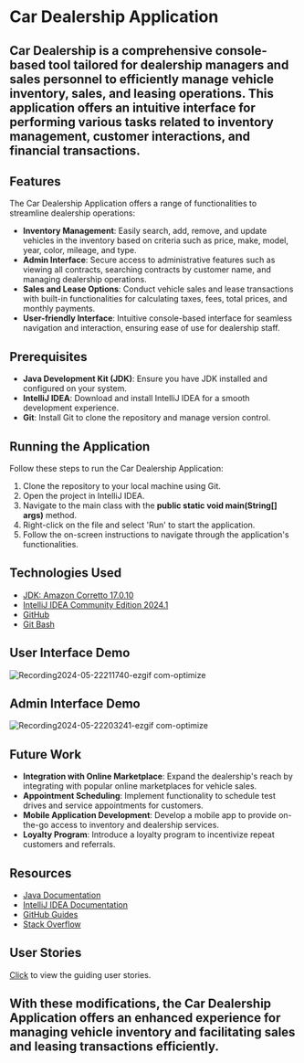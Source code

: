 # Car Dealership Application

## Car Dealership is a comprehensive console-based tool tailored for dealership managers and sales personnel to efficiently manage vehicle inventory, sales, and leasing operations. This application offers an intuitive interface for performing various tasks related to inventory management, customer interactions, and financial transactions.

## Features

The Car Dealership Application offers a range of functionalities to streamline dealership operations:

* **Inventory Management**: Easily search, add, remove, and update vehicles in the inventory based on criteria such as price, make, model, year, color, mileage, and type.
* **Admin Interface**: Secure access to administrative features such as viewing all contracts, searching contracts by customer name, and managing dealership operations.
* **Sales and Lease Options**: Conduct vehicle sales and lease transactions with built-in functionalities for calculating taxes, fees, total prices, and monthly payments.
* **User-friendly Interface**: Intuitive console-based interface for seamless navigation and interaction, ensuring ease of use for dealership staff.

## Prerequisites

* **Java Development Kit (JDK)**: Ensure you have JDK installed and configured on your system.
* **IntelliJ IDEA**: Download and install IntelliJ IDEA for a smooth development experience.
* **Git**: Install Git to clone the repository and manage version control.

## Running the Application

Follow these steps to run the Car Dealership Application:

1. Clone the repository to your local machine using Git.
2. Open the project in IntelliJ IDEA.
3. Navigate to the main class with the **public static void main(String[] args)** method.
4. Right-click on the file and select 'Run' to start the application.
5. Follow the on-screen instructions to navigate through the application's functionalities.

## Technologies Used

- [JDK: Amazon Corretto 17.0.10](https://github.com/corretto/corretto-17/releases)
- [IntelliJ IDEA Community Edition 2024.1](https://www.bing.com/ck/a?!&&p=e0b1a0a46e9c6b8aJmltdHM9MTcxNDUyMTYwMCZpZ3VpZD0wZWEzYzk2MC01NjI2LTZmNjEtM2U0Ni1kZDI2NTc3NDZlODgmaW5zaWQ9NTIyMw&ptn=3&ver=2&hsh=3&fclid=0ea3c960-5626-6f61-3e46-dd2657746e88&psq=intellij+idea&u=a1aHR0cHM6Ly93d3cuamV0YnJhaW5zLmNvbS9pZGVhLw&ntb=1)
- [GitHub](https://github.com/izabekovaisha/FinancialTracker)
- [Git Bash](https://gitforwindows.org)

## User Interface Demo

![Recording2024-05-22211740-ezgif com-optimize](https://github.com/izabekovaisha/adv-dealership-project/assets/166551874/1f4c2798-be5a-475d-af5b-67f875a5a260)

## Admin Interface Demo

![Recording2024-05-22203241-ezgif com-optimize](https://github.com/izabekovaisha/adv-dealership-project/assets/166551874/ab3789a3-5f18-4559-ba1d-b711089e0a91)

## Future Work

* **Integration with Online Marketplace**: Expand the dealership's reach by integrating with popular online marketplaces for vehicle sales.
* **Appointment Scheduling**: Implement functionality to schedule test drives and service appointments for customers.
* **Mobile Application Development**: Develop a mobile app to provide on-the-go access to inventory and dealership services.
* **Loyalty Program**: Introduce a loyalty program to incentivize repeat customers and referrals.

## Resources

- [Java Documentation](https://docs.oracle.com/javase/8/docs/api/)
- [IntelliJ IDEA Documentation](https://www.jetbrains.com/help/idea/)
- [GitHub Guides](https://guides.github.com/)
- [Stack Overflow](https://www.bing.com/ck/a?!&&p=e48468e05c424ae9JmltdHM9MTcxNDUyMTYwMCZpZ3VpZD0wZWEzYzk2MC01NjI2LTZmNjEtM2U0Ni1kZDI2NTc3NDZlODgmaW5zaWQ9NTIxOA&ptn=3&ver=2&hsh=3&fclid=0ea3c960-5626-6f61-3e46-dd2657746e88&psq=stack+overflow&u=a1aHR0cHM6Ly9zdGFja292ZXJmbG93LmNvbS8&ntb=1)

## User Stories

[Click](https://github.com/users/izabekovaisha/projects/6) to view the guiding user stories.

## With these modifications, the Car Dealership Application offers an enhanced experience for managing vehicle inventory and facilitating sales and leasing transactions efficiently.
